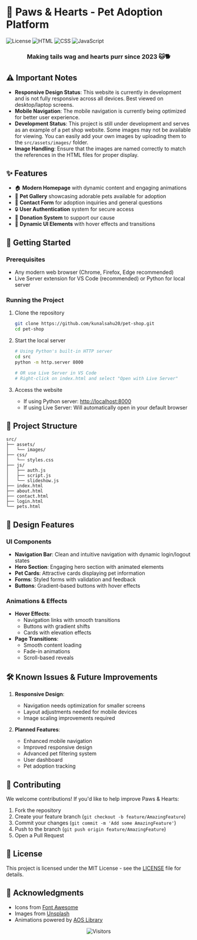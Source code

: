 # 🐾 Paws & Hearts - Pet Adoption Platform

![License](https://img.shields.io/badge/license-MIT-blue.svg?style=for-the-badge)
![HTML](https://img.shields.io/badge/HTML5-E34F26?style=for-the-badge&logo=html5&logoColor=white)
![CSS](https://img.shields.io/badge/CSS3-1572B6?style=for-the-badge&logo=css3&logoColor=white)
![JavaScript](https://img.shields.io/badge/JavaScript-F7DF1E?style=for-the-badge&logo=javascript&logoColor=black)

<div align="center">
  
### Making tails wag and hearts purr since 2023 🐱🐕
</div>

## ⚠️ Important Notes
- **Responsive Design Status**: This website is currently in development and is not fully responsive across all devices. Best viewed on desktop/laptop screens.
- **Mobile Navigation**: The mobile navigation is currently being optimized for better user experience.
- **Development Status**: This project is still under development and serves as an example of a pet shop website. Some images may not be available for viewing. You can easily add your own images by uploading them to the `src/assets/images/` folder. 
- **Image Handling**: Ensure that the images are named correctly to match the references in the HTML files for proper display.

## ✨ Features

- 🏠 **Modern Homepage** with dynamic content and engaging animations
- 🐾 **Pet Gallery** showcasing adorable pets available for adoption
- 📝 **Contact Form** for adoption inquiries and general questions
- 🔒 **User Authentication** system for secure access
- 💝 **Donation System** to support our cause
- 🎨 **Dynamic UI Elements** with hover effects and transitions

## 🚀 Getting Started

### Prerequisites
- Any modern web browser (Chrome, Firefox, Edge recommended)
- Live Server extension for VS Code (recommended) or Python for local server

### Running the Project

1. Clone the repository
   ```bash
   git clone https://github.com/kunalsahu20/pet-shop.git
   cd pet-shop
   ```

2. Start the local server
   ```bash
   # Using Python's built-in HTTP server
   cd src
   python -m http.server 8000
   
   # OR use Live Server in VS Code
   # Right-click on index.html and select "Open with Live Server"
   ```

3. Access the website
   - If using Python server: [http://localhost:8000](http://localhost:8000)
   - If using Live Server: Will automatically open in your default browser

## 📁 Project Structure

```
src/
├── assets/
│   └── images/
├── css/
│   └── styles.css
├── js/
│   ├── auth.js
│   ├── script.js
│   └── slideshow.js
├── index.html
├── about.html
├── contact.html
├── login.html
└── pets.html
```

## 🎨 Design Features

### UI Components
- **Navigation Bar**: Clean and intuitive navigation with dynamic login/logout states
- **Hero Section**: Engaging hero section with animated elements
- **Pet Cards**: Attractive cards displaying pet information
- **Forms**: Styled forms with validation and feedback
- **Buttons**: Gradient-based buttons with hover effects

### Animations & Effects
- **Hover Effects**:
  - Navigation links with smooth transitions
  - Buttons with gradient shifts
  - Cards with elevation effects
- **Page Transitions**:
  - Smooth content loading
  - Fade-in animations
  - Scroll-based reveals

## 🛠️ Known Issues & Future Improvements

1. **Responsive Design**:
   - Navigation needs optimization for smaller screens
   - Layout adjustments needed for mobile devices
   - Image scaling improvements required

2. **Planned Features**:
   - Enhanced mobile navigation
   - Improved responsive design
   - Advanced pet filtering system
   - User dashboard
   - Pet adoption tracking

## 👥 Contributing

We welcome contributions! If you'd like to help improve Paws & Hearts:

1. Fork the repository
2. Create your feature branch (`git checkout -b feature/AmazingFeature`)
3. Commit your changes (`git commit -m 'Add some AmazingFeature'`)
4. Push to the branch (`git push origin feature/AmazingFeature`)
5. Open a Pull Request

## 📝 License

This project is licensed under the MIT License - see the [LICENSE](LICENSE) file for details.

## 🙏 Acknowledgments

- Icons from [Font Awesome](https://fontawesome.com)
- Images from [Unsplash](https://unsplash.com)
- Animations powered by [AOS Library](https://michalsnik.github.io/aos/)

<p align="center">
  <img src="https://api.visitorbadge.io/api/visitors?path=kunalsahu20%2Fpet-shop&label=Visitors&labelColor=%23697689&countColor=%23263759" alt="Visitors"/>
</p>
